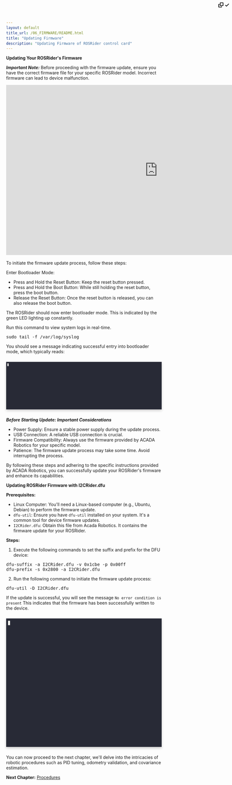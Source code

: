 ```yaml
---
layout: default
title_url: /06_FIRMWARE/README.html
title: "Updating Firmware"
description: "Updating Firmware of ROSRider control card"
---
```


__Updating Your ROSRider's Firmware__

***Important Note:*** Before proceeding with the firmware update, ensure you have the correct firmware file for your specific ROSRider model. Incorrect firmware can lead to device malfunction.

<iframe width="980" height="551" src="https://www.youtube.com/embed/bSIpw-cIJeE" frameborder="0" allowfullscreen></iframe>

To initiate the firmware update process, follow these steps:

Enter Bootloader Mode:
- Press and Hold the Reset Button: Keep the reset button pressed.
- Press and Hold the Boot Button: While still holding the reset button, press the boot button.
- Release the Reset Button: Once the reset button is released, you can also release the boot button.

The ROSRider should now enter bootloader mode. This is indicated by the green LED lighting up constantly.

Run this command to view system logs in real-time. 

<div class="highlight notranslate position-relative">
  <div class="highlight">
    <pre id="command-view-syslog"><span></span>sudo tail -f /var/log/syslog</pre>
  </div>
  <clipboard-copy style="position:absolute; right:8px; top:8px;" for="command-view-syslog">
    <svg aria-hidden="true" height="16" viewBox="0 0 16 16" version="1.1" width="16" data-view-component="true" class="octicon octicon-copy js-clipboard-copy-icon">
    <path d="M0 6.75C0 5.784.784 5 1.75 5h1.5a.75.75 0 0 1 0 1.5h-1.5a.25.25 0 0 0-.25.25v7.5c0 .138.112.25.25.25h7.5a.25.25 0 0 0 .25-.25v-1.5a.75.75 0 0 1 1.5 0v1.5A1.75 1.75 0 0 1 9.25 16h-7.5A1.75 1.75 0 0 1 0 14.25Z"></path><path d="M5 1.75C5 .784 5.784 0 6.75 0h7.5C15.216 0 16 .784 16 1.75v7.5A1.75 1.75 0 0 1 14.25 11h-7.5A1.75 1.75 0 0 1 5 9.25Zm1.75-.25a.25.25 0 0 0-.25.25v7.5c0 .138.112.25.25.25h7.5a.25.25 0 0 0 .25-.25v-7.5a.25.25 0 0 0-.25-.25Z"></path>
    </svg>
    <svg aria-hidden="true" height="16" viewBox="0 0 16 16" version="1.1" width="16" data-view-component="true" class="octicon octicon-check js-clipboard-check-icon color-fg-success d-none">
    <path d="M13.78 4.22a.75.75 0 0 1 0 1.06l-7.25 7.25a.75.75 0 0 1-1.06 0L2.22 9.28a.751.751 0 0 1 .018-1.042.751.751 0 0 1 1.042-.018L6 10.94l6.72-6.72a.75.75 0 0 1 1.06 0Z"></path>
    </svg>
  </clipboard-copy>
</div>

You should see a message indicating successful entry into bootloader mode, which typically reads:

<div style="display: flex; margin: 25px 0;">
   <img class="replay" src="../images/view_syslog.gif" alt="Bootloader mode output" style="box-shadow: 0px 4px 8px rgba(0, 0, 0, 0.2);">
</div>

***Before Starting Update: Important Considerations***

- Power Supply: Ensure a stable power supply during the update process.
- USB Connection: A reliable USB connection is crucial.
- Firmware Compatibility: Always use the firmware provided by ACADA Robotics for your specific model.
- Patience: The firmware update process may take some time. Avoid interrupting the process.

By following these steps and adhering to the specific instructions provided by ACADA Robotics, you can successfully update your ROSRider's firmware and enhance its capabilities.

__Updating ROSRider Firmware with I2CRider.dfu__

__Prerequisites:__

- Linux Computer: You'll need a Linux-based computer (e.g., Ubuntu, Debian) to perform the firmware update.
- `dfu-util`: Ensure you have `dfu-util` installed on your system. It's a common tool for device firmware updates.
- `I2CRider.dfu`: Obtain this file from Acada Robotics. It contains the firmware update for your ROSRider.

__Steps:__

1. Execute the following commands to set the suffix and prefix for the DFU device:

<div class="highlight notranslate position-relative">
  <div class="highlight">
    <pre id="command-dfu-suffix"><span></span>dfu-suffix -a I2CRider.dfu -v 0x1cbe -p 0x00ff  
dfu-prefix -s 0x2800 -a I2CRider.dfu</pre>
  </div>
  <clipboard-copy style="position:absolute; right:8px; top:8px;" for="command-dfu-suffix">
    <svg aria-hidden="true" height="16" viewBox="0 0 16 16" version="1.1" width="16" data-view-component="true" class="octicon octicon-copy js-clipboard-copy-icon">
    <path d="M0 6.75C0 5.784.784 5 1.75 5h1.5a.75.75 0 0 1 0 1.5h-1.5a.25.25 0 0 0-.25.25v7.5c0 .138.112.25.25.25h7.5a.25.25 0 0 0 .25-.25v-1.5a.75.75 0 0 1 1.5 0v1.5A1.75 1.75 0 0 1 9.25 16h-7.5A1.75 1.75 0 0 1 0 14.25Z"></path><path d="M5 1.75C5 .784 5.784 0 6.75 0h7.5C15.216 0 16 .784 16 1.75v7.5A1.75 1.75 0 0 1 14.25 11h-7.5A1.75 1.75 0 0 1 5 9.25Zm1.75-.25a.25.25 0 0 0-.25.25v7.5c0 .138.112.25.25.25h7.5a.25.25 0 0 0 .25-.25v-7.5a.25.25 0 0 0-.25-.25Z"></path>
    </svg>
    <svg aria-hidden="true" height="16" viewBox="0 0 16 16" version="1.1" width="16" data-view-component="true" class="octicon octicon-check js-clipboard-check-icon color-fg-success d-none">
    <path d="M13.78 4.22a.75.75 0 0 1 0 1.06l-7.25 7.25a.75.75 0 0 1-1.06 0L2.22 9.28a.751.751 0 0 1 .018-1.042.751.751 0 0 1 1.042-.018L6 10.94l6.72-6.72a.75.75 0 0 1 1.06 0Z"></path>
    </svg>
  </clipboard-copy>
</div>

2. Run the following command to initiate the firmware update process:

<div class="highlight notranslate position-relative">
  <div class="highlight">
    <pre id="command-dfu"><span></span>dfu-util -D I2CRider.dfu</pre>
  </div>
  <clipboard-copy style="position:absolute; right:8px; top:8px;" for="command-dfu">
    <svg aria-hidden="true" height="16" viewBox="0 0 16 16" version="1.1" width="16" data-view-component="true" class="octicon octicon-copy js-clipboard-copy-icon">
    <path d="M0 6.75C0 5.784.784 5 1.75 5h1.5a.75.75 0 0 1 0 1.5h-1.5a.25.25 0 0 0-.25.25v7.5c0 .138.112.25.25.25h7.5a.25.25 0 0 0 .25-.25v-1.5a.75.75 0 0 1 1.5 0v1.5A1.75 1.75 0 0 1 9.25 16h-7.5A1.75 1.75 0 0 1 0 14.25Z"></path><path d="M5 1.75C5 .784 5.784 0 6.75 0h7.5C15.216 0 16 .784 16 1.75v7.5A1.75 1.75 0 0 1 14.25 11h-7.5A1.75 1.75 0 0 1 5 9.25Zm1.75-.25a.25.25 0 0 0-.25.25v7.5c0 .138.112.25.25.25h7.5a.25.25 0 0 0 .25-.25v-7.5a.25.25 0 0 0-.25-.25Z"></path>
    </svg>
    <svg aria-hidden="true" height="16" viewBox="0 0 16 16" version="1.1" width="16" data-view-component="true" class="octicon octicon-check js-clipboard-check-icon color-fg-success d-none">
    <path d="M13.78 4.22a.75.75 0 0 1 0 1.06l-7.25 7.25a.75.75 0 0 1-1.06 0L2.22 9.28a.751.751 0 0 1 .018-1.042.751.751 0 0 1 1.042-.018L6 10.94l6.72-6.72a.75.75 0 0 1 1.06 0Z"></path>
    </svg>
  </clipboard-copy>
</div>

If the update is successful, you will see the message `No error condition is present` This indicates that the firmware has been successfully written to the device.

<div style="display: flex; margin: 25px 0;">
   <img class="replay" id="target_image" src="../images/dfu_update.gif" alt="DFU util update output" style="box-shadow: 0px 4px 8px rgba(0, 0, 0, 0.2);">
</div>

You can now proceed to the next chapter, we'll delve into the intricacies of robotic procedures such as PID tuning, odometry validation, and covariance estimation.

__Next Chapter:__ [Procedures](../08_PROCEDURES/README.md)
